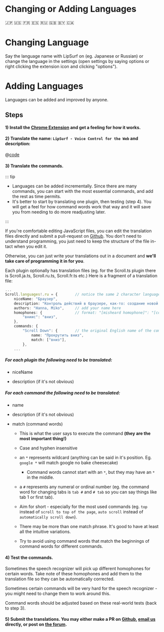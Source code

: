 # Changing or Adding Languages

🇯🇵 🇺🇸 🇫🇷 🇪🇸 🇷🇺 🇬🇧 🇧🇾 🇨🇦 

# Changing Language

Say the language name with LipSurf on (eg. <span class="voice-cmd">Japanese</span> or <span class="voice-cmd">Russian</span>) or change the language in the settings
(open settings by saying <span class="voice-cmd">options</span> or right clicking the extension icon and clicking "options").

# Adding Languages

Languages can be added and improved by anyone. 

## Steps

#### 1) Install the [Chrome Extension](https://chrome.google.com/webstore/detail/lipsurf-voice-control-for/lnnmjmalakahagblkkcnjkoaihlfglon) and get a feeling for how it works.


#### 2) Translate the name: `LipSurf - Voice Control for the Web` and description:

@[code](../../listing/description.txt)


#### 3) Translate the commands. 

::: tip

* Languages can be added incrementally. Since there are many commands, you can start with the most essential commands, and add the rest as time permits.
* It's better to start by translating one plugin, then testing (step 4). You will get a feel for how command words work that way and it will 
save you from needing to do more readjusting later.

:::

If you're comfortable editing JavaScript files, you can edit the translation files directly and submit a pull-request on [Github](https://github.com/lipsurf/plugins).
You don't need to understand programming, you just need to keep the structure of the file in-tact when you edit it. 

Otherwise, you can just write your translations out in a document and **we'll take care of programming it in for you**.

Each plugin optionally has translation files (eg. for the Scroll.ts plugin there is Scroll.ja.ts, Scroll.ru.ts, Scroll.fr.ts etc.)
Here is a fragment of a translation file:

```ts Scroll.ru.ts
...
Scroll.languages!.ru = {        // notice the same 2 character language code as in the filename
    niceName: "Браузер",
    description: "Контроль действий в браузере, как-то: создание новой вкладки, навигация по странице (назад, вперед, вниз), вызов справки и т.д.",
    authors: "Hanna, Miko",     // add your name here
    homophones: {               // format: "[misheard homophone]": "[correct command word/phrase]", see step 4 
        "вниис": "вниз",
    },
    commands: {
        "Scroll Down": {        // the original English name of the command we're translating
            name: "Прокрутить вниз",
            match: ["вниз"],
        },
    ...
```

##### For each plugin the following need to be translated:

* niceName

* description (if it's not obvious)


##### For each command the following need to be translated:

* name

* description (if it's not obvious)

* match (command words) 

    * This is what the user says to execute the command **(they are the most important thing!)** 
    
    * Case and hyphen insensitive

    * an `*` represents wildcard (anything can be said in it's position. Eg. `google *` will match <span class="voice-cmd">google no bake cheesecake</span>)

        * Command words cannot start with an `*`, but they may have an `*` in the middle.

    * a `#` represents any numeral or ordinal number (eg. the command word for changing tabs is `tab #` and `# tab` so you can say things like <span class="voice-cmd">tab 1</span>
   or <span class="voice-cmd">first tab</span>).

    * Aim for short - especially for the most used commands (eg. `top` instead of `scroll to top of the page`, `auto scroll` instead of  `automatically scroll down`). 

    * There may be more than one match phrase. It's good to have at least all the intuitive variations.

    * Try to avoid using command words that match the beginnings of command words for different commands. 


#### 4) Test the commands. 
Sometimes the speech recognizer will pick up different homophones for certain words. Take note of these homophones and add them to the translation file so they can be automatically corrected. 

Sometimes certain commands will be very hard for the speech recognizer - you might need to change them to work around this. 

Command words should be adjusted based on these real-world tests (back to step 3).

#### 5) Submit the translations. You may either make a PR on [Github](https://github.com/lipsurf/plugins), [email us](https://www.lipsurf.com/contact) directly, or post on [the forum](https://discuss.lipsurf.com).

<br>
<br>
